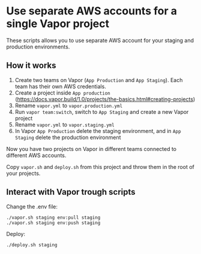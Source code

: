 # Use separate AWS accounts for a single Vapor project

These scripts allows you to use separate AWS account for your staging and production environments.

## How it works

1. Create two teams on Vapor (`App Production` and `App Staging`). Each team has their own AWS credentials.
2. Create a project inside `App production` (https://docs.vapor.build/1.0/projects/the-basics.html#creating-projects)
3. Rename `vapor.yml` to `vapor.production.yml`
4. Run `vapor team:switch`, switch to `App Staging` and create a new Vapor project
5. Rename `vapor.yml` to `vapor.staging.yml`
6. In Vapor `App Production` delete the staging environment, and in `App Staging` delete the production environment

Now you have two projects on Vapor in different teams connected to different AWS accounts. 

Copy `vapor.sh` and `deploy.sh` from this project and throw them in the root of your projects. 

## Interact with Vapor trough scripts

Change the .env file:

```
./vapor.sh staging env:pull staging
./vapor.sh staging env:push staging
```

Deploy:

```
./deploy.sh staging
```